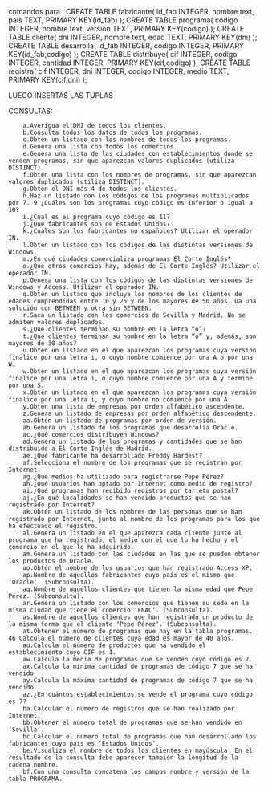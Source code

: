 

comandos para :
    CREATE TABLE fabricante(
	id_fab INTEGER,
	nombre text,
	pais TEXT,
	PRIMARY KEY(id_fab)
);
CREATE TABLE programa(
	codigo INTEGER,
	nombre text,
	version TEXT,
	PRIMARY KEY(codigo)
);
CREATE TABLE cliente(
	dni INTEGER,
	nombre text,
	edad TEXT,
	PRIMARY KEY(dni)
);
CREATE TABLE desarrolla(
	id_fab INTEGER,
	codigo INTEGER,
	PRIMARY KEY(id_fab,codigo)
);
CREATE TABLE distribuye(
	cif INTEGER,
	codigo INTEGER,
	cantidad INTEGER,
	PRIMARY KEY(cif,codigo)
);
CREATE TABLE registra(
	cif INTEGER,
	dni INTEGER,
	codigo INTEGER,
	medio TEXT,
	PRIMARY KEY(cif,dni)
);

LUEGO INSERTAS LAS TUPLAS

CONSULTAS:
  

        a.Averigua el DNI de todos los clientes.
        b.Consulta todos los datos de todos los programas.
        c.Obtén un listado con los nombres de todos los programas.
        d.Genera una lista con todos los comercios.
        e.Genera una lista de las ciudades con establecimientos donde se venden programas, sin que aparezcan valores duplicados (utiliza DISTINCT).
        f.Obtén una lista con los nombres de programas, sin que aparezcan valores duplicados (utiliza DISTINCT).
        g.Obtén el DNI más 4 de todos los clientes.
        h.Haz un listado con los códigos de los programas multiplicados por 7. 9 ¿Cuáles son los programas cuyo código es inferior o igual a 10?
        i.¿Cuál es el programa cuyo código es 11?
        j.¿Qué fabricantes son de Estados Unidos?
        k.¿Cuáles son los fabricantes no españoles? Utilizar el operador IN.
        l.Obtén un listado con los códigos de las distintas versiones de Windows.
        m.¿En qué ciudades comercializa programas El Corte Inglés?
        o.¿Qué otros comercios hay, además de El Corte Inglés? Utilizar el operador IN.
        p.Genera una lista con los códigos de las distintas versiones de Windows y Access. Utilizar el operador IN.
        q.Obtén un listado que incluya los nombres de los clientes de edades comprendidas entre 10 y 25 y de los mayores de 50 años. Da una solución con BETWEEN y otra sin BETWEEN.
        r.Saca un listado con los comercios de Sevilla y Madrid. No se admiten valores duplicados.
        s.¿Qué clientes terminan su nombre en la letra “o”?
        t.¿Qué clientes terminan su nombre en la letra “o” y, además, son mayores de 30 años?
        u.Obtén un listado en el que aparezcan los programas cuya versión finalice por una letra i, o cuyo nombre comience por una A o por una W.
        w.Obtén un listado en el que aparezcan los programas cuya versión finalice por una letra i, o cuyo nombre comience por una A y termine por una S.
        x.Obtén un listado en el que aparezcan los programas cuya versión finalice por una letra i, y cuyo nombre no comience por una A.
        y.Obtén una lista de empresas por orden alfabético ascendente.
        z.Genera un listado de empresas por orden alfabético descendente.
        aa.Obtén un listado de programas por orden de versión.
        ab.Genera un listado de los programas que desarrolla Oracle.
        ac.¿Qué comercios distribuyen Windows?
        ad.Genera un listado de los programas y cantidades que se han distribuido a El Corte Inglés de Madrid.
        ae.¿Qué fabricante ha desarrollado Freddy Hardest?
        af.Selecciona el nombre de los programas que se registran por Internet.
        ag.¿Qué medios ha utilizado para registrarse Pepe Pérez?
        ah.¿Qué usuarios han optado por Internet como medio de registro?
        ai.¿Qué programas han recibido registros por tarjeta postal?
        aj.¿En qué localidades se han vendido productos que se han registrado por Internet?
        ak.Obtén un listado de los nombres de las personas que se han registrado por Internet, junto al nombre de los programas para los que ha efectuado el registro.
        al.Genera un listado en el que aparezca cada cliente junto al programa que ha registrado, el medio con el que lo ha hecho y el comercio en el que lo ha adquirido.
        am.Genera un listado con las ciudades en las que se pueden obtener los productos de Oracle.
        ao.Obtén el nombre de los usuarios que han registrado Access XP.
        ap.Nombre de aquellos fabricantes cuyo país es el mismo que ʻOracleʼ. (Subconsulta).
        aq.Nombre de aquellos clientes que tienen la misma edad que Pepe Pérez. (Subconsulta).
        ar.Genera un listado con los comercios que tienen su sede en la misma ciudad que tiene el comercio ʻFNACʼ. (Subconsulta).
        as.Nombre de aquellos clientes que han registrado un producto de la misma forma que el cliente ʻPepe Pérezʼ. (Subconsulta).
        at.Obtener el número de programas que hay en la tabla programas. 46 Calcula el número de clientes cuya edad es mayor de 40 años.
        au.Calcula el número de productos que ha vendido el establecimiento cuyo CIF es 1.
        aw.Calcula la media de programas que se venden cuyo código es 7.
        ax.Calcula la mínima cantidad de programas de código 7 que se ha vendido
        ay.Calcula la máxima cantidad de programas de código 7 que se ha vendido.
        az.¿En cuántos establecimientos se vende el programa cuyo código es 7?
        ba.Calcular el número de registros que se han realizado por Internet.
        bb.Obtener el número total de programas que se han vendido en ʻSevillaʼ.
        bc.Calcular el número total de programas que han desarrollado los fabricantes cuyo país es ʻEstados Unidosʼ.
        be.Visualiza el nombre de todos los clientes en mayúscula. En el resultado de la consulta debe aparecer también la longitud de la cadena nombre.
        bf.Con una consulta concatena los campos nombre y versión de la tabla PROGRAMA.

  
